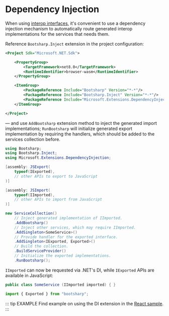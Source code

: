 # Dependency Injection

When using [interop interfaces](/guide/interop-interfaces), it's convenient to use a dependency injection mechanism to automatically route generated interop implementations for the services that needs them.

Reference `Bootsharp.Inject` extension in the project configuration:

```xml
<Project Sdk="Microsoft.NET.Sdk">

    <PropertyGroup>
        <TargetFramework>net8.0</TargetFramework>
        <RuntimeIdentifier>browser-wasm</RuntimeIdentifier>
    </PropertyGroup>

    <ItemGroup>
        <PackageReference Include="Bootsharp" Version="*-*"/>
        <PackageReference Include="Bootsharp.Inject" Version="*-*"/>
        <PackageReference Include="Microsoft.Extensions.DependencyInjection" Version="*"/>
    </ItemGroup>

</Project>
```

— and use `AddBootsharp` extension method to inject the generated import implementations; `RunBootsharp` will initialize generated export implementation by requiring the handlers, which should be added to the services collection before.

```csharp
using Bootsharp;
using Bootsharp.Inject;
using Microsoft.Extensions.DependencyInjection;

[assembly: JSExport(
    typeof(IExported),
    // other APIs to export to JavaScript
)]

[assembly: JSImport(
    typeof(IImported),
    // other APIs to import from JavaScript
)]

new ServiceCollection()
    // Inject generated implementation of IImported.
    .AddBootsharp()
    // Inject other services, which may require IImported.
    .AddSingleton<SomeService>()
    // Provide handler for the exported interface.
    .AddSingleton<IExported, Exported>()
    // Build the collection.
    .BuildServiceProvider()
    // Initialize the exported implementations.
    .RunBootsharp();
```

`IImported` can now be requested via .NET's DI, while `IExported` APIs are available in JavaScript:

```csharp
public class SomeService (IImported imported) { }
```

```ts
import { Exported } from "bootsharp";
```

::: tip EXAMPLE
Find example on using the DI extension in the [React sample](https://github.com/elringus/bootsharp/blob/main/samples/react).
:::
